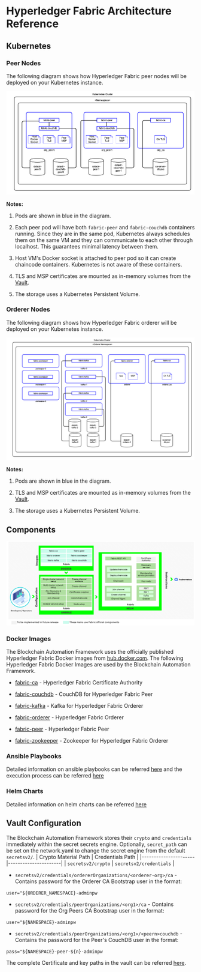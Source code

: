 # Hyperledger Fabric Architecture Reference

## Kubernetes

### Peer Nodes

The following diagram shows how Hyperledger Fabric peer nodes will be deployed on your Kubernetes instance.

![Figure: Hyperledger Fabric Kubernetes Deployment - Peers](../_static/hyperledger-fabric-kubernetes-deployment-peers.png)

  

**Notes:**

1. Pods are shown in blue in the diagram.

1. Each peer pod will have both `fabric-peer` and `fabric-couchdb` containers running. Since they are in the same pod, Kubernetes always schedules them on the same VM and they can communicate to each other through localhost. This guarantees minimal latency between them.

1. Host VM's Docker socket is attached to peer pod so it can create chaincode containers. Kubernetes is not aware of these containers.

1. TLS and MSP certificates are mounted as in-memory volumes from the [Vault](#vault-config).

1. The storage uses a Kubernetes Persistent Volume.

  

### Orderer Nodes

The following diagram shows how Hyperledger Fabric orderer will be deployed on your Kubernetes instance.

![Figure: Hyperledger Fabric Kubernetes Deployment - Orderer](../_static/hyperledger-fabric-kubernetes-deployment-orderer.png)

  

**Notes:**

1. Pods are shown in blue in the diagram.

1. TLS and MSP certificates are mounted as in-memory volumes from the [Vault](#vault-config).

1. The storage uses a Kubernetes Persistent Volume.

  

## Components

![Figure: Hyperledger Fabric Components](../../images/blockchain-automation-framework-fabric.png)

  

### Docker Images

The Blockchain Automation Framework uses the officially published Hyperledger Fabric Docker images from [hub.docker.com](https://hub.docker.com/search?q=hyperledger%2Ffabric&type=image). The following Hyperledger Fabric Docker Images are used by the Blockchain Automation Framework.

*  [fabric-ca](https://hub.docker.com/r/hyperledger/fabric-ca) - Hyperledger Fabric Certificate Authority

*  [fabric-couchdb](https://hub.docker.com/r/hyperledger/fabric-couchdb) - CouchDB for Hyperledger Fabric Peer

*  [fabric-kafka](https://hub.docker.com/r/hyperledger/fabric-kafka) - Kafka for Hyperledger Fabric Orderer

*  [fabric-orderer](https://hub.docker.com/r/hyperledger/fabric-orderer) - Hyperledger Fabric Orderer

*  [fabric-peer](https://hub.docker.com/r/hyperledger/fabric-peer) - Hyperledger Fabric Peer

*  [fabric-zookeeper](https://hub.docker.com/r/hyperledger/fabric-zookeeper) - Zookeeper for Hyperledger Fabric Orderer

  

### Ansible Playbooks
 Detailed information on ansible playbooks can be referred [here](../developer/fabric-ansible.md) and the execution process can be referred [here](../operations/setting_dlt.md)

### Helm Charts
Detailed information on helm charts can be referred [here](../developer/fabric-helmcharts.md)


<a name="vault-config"></a>

## Vault Configuration

The Blockchain Automation Framework stores their `crypto` and `credentials` immediately within the secret secrets engine.
Optionally, `secret_path` can be set on the network.yaml to change the secret engine from the default `secretsv2/`.
| Crypto Material Path | Credentials Path |
|----------------------|----------------------|
| `secretsv2/crypto` | `secretsv2/credentials` |

  

*  `secretsv2/credentials/ordererOrganizations/<orderer-org>/ca` - Contains password for the Orderer CA Bootstrap user in the format:

```
user="${ORDERER_NAMESPACE}-adminpw
```

*  `secretsv2/credentials/peerOrganizations/<org1>/ca` - Contains password for the Org Peers CA Bootstrap user in the format:

```
user="${NAMESPACE}-adminpw
```

*  `secretsv2/credentials/peerOrganizations/<org1>/<peern>couchdb` - Contains the password for the Peer's CouchDB user in the format:

```
pass="${NAMESPACE}-peer-${n}-adminpw
```

The complete Certificate and key paths in the vault can be referred [here](certificates_path_list_fabric).
